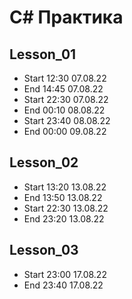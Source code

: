 # C# Практика #

## Lesson_01
- Start  12:30 07.08.22
- End 14:45 07.08.22
- Start 22:30 07.08.22
- End 00:10 08.08.22
- Start 23:40 08.08.22
- End 00:00 09.08.22

## Lesson_02
- Start 13:20 13.08.22
- End 13:50 13.08.22
- Start 22:30 13.08.22
- End 23:20 13.08.22

## Lesson_03
- Start 23:00 17.08.22
- End 23:40 17.08.22